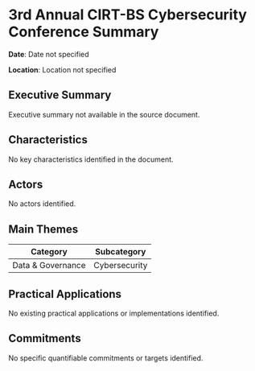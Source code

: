 # 3rd Annual CIRT-BS Cybersecurity Conference Summary

**Date**: Date not specified

**Location**: Location not specified

## Executive Summary

Executive summary not available in the source document.

## Characteristics

No key characteristics identified in the document.

## Actors

No actors identified.

## Main Themes

| Category | Subcategory |
| --- | --- |
| Data & Governance | Cybersecurity |

## Practical Applications

No existing practical applications or implementations identified.

## Commitments

No specific quantifiable commitments or targets identified.